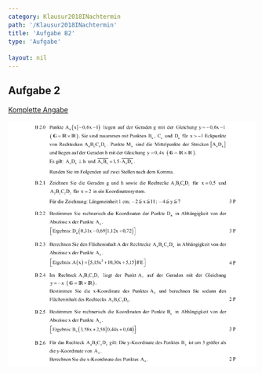 ```yaml
---
category: Klausur2018INachtermin
path: '/Klausur2018INachtermin'
title: 'Aufgabe B2'
type: 'Aufgabe'

layout: nil
---
```


## Aufgabe 2
<p> <a href="https://www.isb.bayern.de/download/21251/2018_mi_nt.pdf"> Komplette Angabe </a> </p>
<img src="./Aufgabenstellungen/2018_mi_nt/2018_mi_nt_b2.png">


